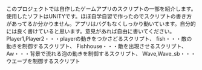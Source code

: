 このプロジェクトでは自作したゲームアプリのスクリプトの一部を紹介します。使用したソフトはUNITYです。ほぼ自学自習で作ったのでスクリプトの書き方があってるか分かりません。アプリはバグもなくしっかり動いています。自分的には良く書けていると思います。意見があれば自由に書いてください。
Player1,Player2・・・playerの動きをつかさどるスクリプト、
fish・・・敵の動きを制御するスクリプト、
Fishhouse・・・敵を出現させるスクリプト、
Aw・・・背景で流れる泡の動きを制御するスクリプト、
Wave,Wave_sb・・・ウエーブを制御するスクリプト

